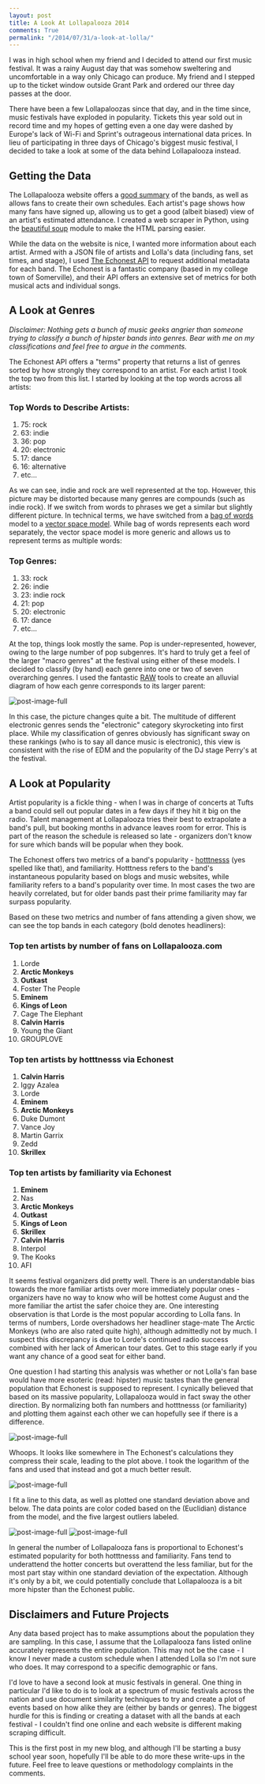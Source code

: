 ```yaml
---
layout: post
title: A Look At Lollapalooza 2014
comments: True
permalink: "/2014/07/31/a-look-at-lolla/"
---
```


I was in high school when my friend and I decided to attend our first music festival. It was a rainy August day that was somehow sweltering and uncomfortable in a way only Chicago can produce. My friend and I stepped up to the ticket window outside Grant Park and ordered our three day passes at the door.

There have been a few Lollapaloozas since that day, and in the time since, music festivals have exploded in popularity. Tickets this year sold out in record time and my hopes of getting even a one day were dashed by Europe's lack of Wi-Fi and Sprint's outrageous international data prices. In lieu of participating in three days of Chicago's biggest music festival, I decided to take a look at some of the data behind Lollapalooza instead. 

## Getting the Data
The Lollapalooza website offers a [good summary](http://www.lollapalooza.com/2014-artist-list) of the bands, as well as allows fans to create their own schedules. Each artist's page shows how many fans have signed up, allowing us to get a good (albeit biased) view of an artist's estimated attendance. I created a web scraper in Python, using the [beautiful soup](http://www.crummy.com/software/BeautifulSoup/) module to make the HTML parsing easier. 

While the data on the website is nice, I wanted more information about each artist. Armed with a JSON file of artists and Lolla's data (including fans, set times, and stage), I used [The Echonest API](http://developer.echonest.com) to request additional metadata for each band. The Echonest is a fantastic company (based in my college town of Somerville), and their API offers an extensive set of metrics for both musical acts and individual songs.

## A Look at Genres
*Disclaimer: Nothing gets a bunch of music geeks angrier than someone trying to classify a bunch of hipster bands into genres. Bear with me on my classifications and feel free to argue in the comments.*

The Echonest API offers a "terms" property that returns a list of genres sorted by how strongly they correspond to an artist. For each artist I took the top two from this list. I started by looking at the top words across all artists:

### Top Words to Describe Artists:
1. 75: rock
2. 63: indie
3. 36: pop
4. 20: electronic
5. 17: dance
6. 16: alternative
7. etc...

As we can see, indie and rock are well represented at the top. However, this picture may be distorted because many genres are compounds (such as indie rock). If we switch from words to phrases we get a similar but slightly different picture. In technical terms, we have switched from a [bag of words](http://en.wikipedia.org/wiki/Bag-of-words_model) model to a [vector space model](http://en.wikipedia.org/wiki/Vector_space_model). While bag of words represents each word separately, the vector space model is more generic and allows us to represent terms as multiple words:

### Top Genres:
1. 33: rock
2. 26: indie
3. 23: indie rock
4. 21: pop
5. 20: electronic
6. 17: dance
7. etc...

At the top, things look mostly the same. Pop is under-represented, however, owing to the large number of pop subgenres. It's hard to truly get a feel of the larger "macro genres" at the festival using either of these models. I decided to classify (by hand) each genre into one or two of seven overarching genres. I used the fantastic [RAW](http://raw.densitydesign.org/) tools to create an alluvial diagram of how each genre corresponds to its larger parent:

![post-image-full](/assets/look-at-lolla/genres.png)

In this case, the picture changes quite a bit. The multitude of different electronic genres sends the "electronic" category skyrocketing into first place. While my classification of genres obviously has significant sway on these rankings (who is to say all dance music is electronic), this view is consistent with the rise of EDM and the popularity of the DJ stage Perry's at the festival.

## A Look at Popularity
Artist popularity is a fickle thing - when I was in charge of concerts at Tufts a band could sell out popular dates in a few days if they hit it big on the radio. Talent management at Lollapalooza tries their best to extrapolate a band's pull, but booking months in advance leaves room for error. This is part of the reason the schedule is released so late - organizers don't know for sure which bands will be popular when they book.

The Echonest offers two metrics of a band's popularity - [hotttnesss](http://developer.echonest.com/docs/v4/artist.html) (yes spelled like that), and familiarity. Hotttness refers to the band's instantaneous popularity based on blogs and music websites, while familiarity refers to a band's popularity over time. In most cases the two are heavily correlated, but for older bands past their prime familiarity may far surpass popularity.

Based on these two metrics and number of fans attending a given show, we can see the top bands in each category (bold denotes headliners):

### Top ten artists by number of fans on Lollapalooza.com
1. Lorde
2. **Arctic Monkeys**
3. **Outkast**
4. Foster The People
5. **Eminem**
6. **Kings of Leon**
7. Cage The Elephant
8. **Calvin Harris**
9. Young the Giant
10. GROUPLOVE

### Top ten artists by hotttnesss via Echonest
1. **Calvin Harris**
2. Iggy Azalea
3. Lorde
4. **Eminem**
5. **Arctic Monkeys**
6. Duke Dumont
7. Vance Joy
8. Martin Garrix
9. Zedd
10. **Skrillex**

### Top ten artists by familiarity via Echonest
1. **Eminem**
2. Nas
3. **Arctic Monkeys**
4. **Outkast**
5. **Kings of Leon**
6. **Skrillex**
7. **Calvin Harris**
8. Interpol
9. The Kooks
10. AFI

It seems festival organizers did pretty well. There is an understandable bias towards the more familiar artists over more immediately popular ones - organizers have no way to know who will be hottest come August and the more familiar the artist the safer choice they are. One interesting observation is that Lorde is the most popular according to Lolla fans. In terms of numbers, Lorde overshadows her headliner stage-mate The Arctic Monkeys (who are also rated quite high), although admittedly not by much. I suspect this discrepancy is due to Lorde's continued radio success combined with her lack of American tour dates. Get to this stage early if you want any chance of a good seat for either band.

One question I had starting this analysis was whether or not Lolla's fan base would have more esoteric (read: hipster) music tastes than the general population that Echonest is supposed to represent. I cynically believed that based on its massive popularity, Lollapalooza would in fact sway the other direction. By normalizing both fan numbers and hotttnesss (or familiarity) and plotting them against each other we can hopefully see if there is a difference.

![post-image-full](/assets/look-at-lolla/rawplot.png)

Whoops. It looks like somewhere in The Echonest's calculations they compress their scale, leading to the plot above. I took the logarithm of the fans and used that instead and got a much better result.

![post-image-full](/assets/look-at-lolla/rawplot_adj.png)

I fit a line to this data, as well as plotted one standard deviation above and below. The data points are color coded based on the (Euclidian) distance from the model, and the five largest outliers labeled.

![post-image-full](/assets/look-at-lolla/hotttnesss.png)
![post-image-full](/assets/look-at-lolla/familiarity.png)

In general the number of Lollapalooza fans is proportional to Echonest's estimated popularity for both hotttnesss and familiarity. Fans tend to underattend the hotter concerts but overattend the less familiar, but for the most part stay within one standard deviation of the expectation. Although it's only by a bit, we could potentially conclude that Lollapalooza is a bit more hipster than the Echonest public. 

## Disclaimers and Future Projects
Any data based project has to make assumptions about the population they are sampling. In this case, I assume that the Lollapalooza fans listed online accurately represents the entire population. This may not be the case - I know I never made a custom schedule when I attended Lolla so I'm not sure who does. It may correspond to a specific demographic or fans.

I'd love to have a second look at music festivals in general. One thing in particular I'd like to do is to look at a spectrum of music festivals across the nation and use document similarity techniques to try and create a plot of events based on how alike they are (either by bands or genres). The biggest hurdle for this is finding or creating a dataset with all the bands at each festival - I couldn't find one online and each website is different making scraping difficult.

This is the first post in my new blog, and although I'll be starting a busy school year soon, hopefully I'll be able to do more these write-ups in the future. Feel free to leave questions or methodology complaints in the comments.
